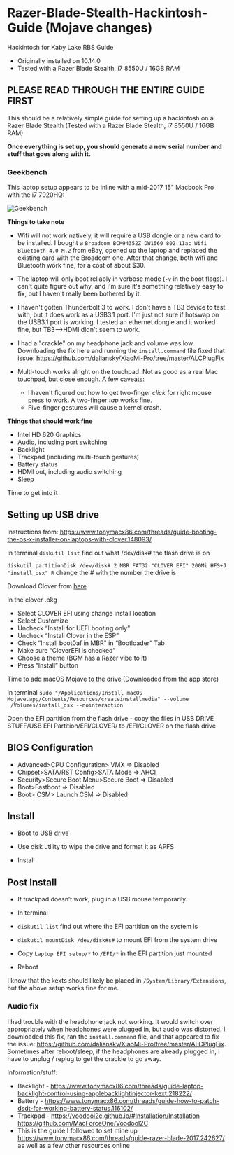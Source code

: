 # Razer-Blade-Stealth-Hackintosh-Guide (Mojave changes)
Hackintosh for Kaby Lake RBS Guide

* Originally installed on 10.14.0
* Tested with a Razer Blade Stealth, i7 8550U / 16GB RAM

## **PLEASE READ THROUGH THE ENTIRE GUIDE FIRST**

This should be a relatively simple guide for setting up a hackintosh on a Razer Blade Stealth (Tested with a Razer Blade Stealth, i7 8550U / 16GB RAM) 

**Once everything is set up, you should generate a new serial number and stuff that goes along with it.**

### Geekbench

This laptop setup appears to be inline with a mid-2017 15" Macbook Pro with the i7 7920HQ:

![Geekbench](https://www.dropbox.com/s/v2hhia23azd11wu/Screen%20Shot%202018-10-25%20at%2010.22.17%20am.png?raw=1)


**Things to take note**

* Wifi will not work natively, it will require a USB dongle or a new card to be installed. I bought a `Broadcom BCM94352Z DW1560 802.11ac Wifi Bluetooth 4.0 M.2` from eBay, opened up the laptop and replaced the existing card with the Broadcom one.  After that change, both wifi and Bluetooth work fine, for a cost of about $30.

* The laptop will only boot reliably in verbose mode (`-v` in the boot flags).  I can't quite figure out why, and I'm sure it's something relatively easy to fix, but I haven't really been bothered by it.

* I haven't gotten Thunderbolt 3 to work.  I don't have a TB3 device to test with, but it does work as a USB3.1 port.  I'm just not sure if hotswap on the USB3.1 port is working.  I tested an ethernet dongle and it worked fine, but TB3-->HDMI didn't seem to work.

* I had a "crackle" on my headphone jack and volume was low.  Downloading the fix here and running the `install.command` file fixed that issue:  https://github.com/daliansky/XiaoMi-Pro/tree/master/ALCPlugFix

* Multi-touch works alright on the touchpad.  Not as good as a real Mac touchpad, but close enough.  A few caveats:
  * I haven't figured out how to get two-finger *click* for right mouse press to work.  A two-finger *tap* works fine.
  * Five-finger gestures will cause a kernel crash.  

**Things that should work fine**
	
* Intel HD 620 Graphics
* Audio, including port switching
* Backlight
* Trackpad (including multi-touch gestures)
* Battery status
* HDMI out, including audio switching
* Sleep

Time to get into it

## **Setting up USB drive**

Instructions from: https://www.tonymacx86.com/threads/guide-booting-the-os-x-installer-on-laptops-with-clover.148093/

In terminal
`diskutil list` find out what /dev/disk# the flash drive is on

`diskutil partitionDisk /dev/disk# 2 MBR FAT32 "CLOVER EFI" 200Mi HFS+J "install_osx" R` change the # with the number the drive is

Download Clover from [here](https://sourceforge.net/projects/cloverefiboot/)

In the clover .pkg

* Select CLOVER EFI using change install location
* Select Customize
* Uncheck “Install for UEFI booting only”
* Uncheck “Install Clover in the ESP”
* Check “Install boot0af in MBR" in “Bootloader” Tab
* Make sure “CloverEFI is checked”
* Choose a theme (BGM has a Razer vibe to it)
* Press “Install” button


Time to add macOS Mojave to the drive (Downloaded from the app store)

In terminal
`sudo "/Applications/Install macOS Mojave.app/Contents/Resources/createinstallmedia" --volume  /Volumes/install_osx --nointeraction`


Open the EFI partition from the flash drive - copy the files in USB DRIVE STUFF/USB EFI Partition/EFI/CLOVER/ to /EFI/CLOVER on the flash drive

## **BIOS Configuration**

* Advanced>CPU Configuration> VMX => Disabled
* Chipset>SATA/RST Config>SATA Mode => AHCI
* Security>Secure Boot Menu>Secure Boot => Disabled
* Boot>Fastboot => Disabled
* Boot> CSM> Launch CSM => Disabled


## **Install**

* Boot to USB drive

* Use disk utility to wipe the drive and format it as APFS

* Install

## **Post Install**

* If trackpad doesn’t work, plug in a USB mouse temporarily.

* In terminal
 * `diskutil list` find out where the EFI partition on the system is
 * `diskutil mountDisk /dev/disk#s#` to mount EFI from the system drive

* Copy `Laptop EFI setup/*` to `/EFI/*` in the EFI partition just mounted
* Reboot

I know that the kexts should likely be placed in `/System/Library/Extensions`, but the above setup works fine for me.

### Audio fix

I had trouble with the headphone jack not working.  It would switch over appropriately when headphones were plugged in, but audio was distorted.  I downloaded this fix, ran the `install.command` file, and that appeared to fix the issue:  https://github.com/daliansky/XiaoMi-Pro/tree/master/ALCPlugFix.  Sometimes after reboot/sleep, if the headphones are already plugged in, I have to unplug / replug to get the crackle to go away.

Information/stuff: 

* Backlight - https://www.tonymacx86.com/threads/guide-laptop-backlight-control-using-applebacklightinjector-kext.218222/
* Battery - https://www.tonymacx86.com/threads/guide-how-to-patch-dsdt-for-working-battery-status.116102/
* Trackpad - https://voodooi2c.github.io/#Installation/Installation https://github.com/MacForceOne/VoodooI2C	
* This is the guide I followed to set mine up https://www.tonymacx86.com/threads/guide-razer-blade-2017.242627/ as well as a few other resources online
